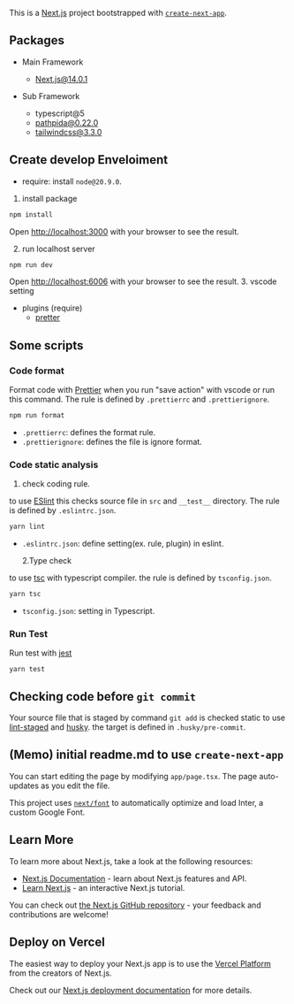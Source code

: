 This is a [Next.js](https://nextjs.org/) project bootstrapped with [`create-next-app`](https://github.com/vercel/next.js/tree/canary/packages/create-next-app).

## Packages

- Main Framework

  - Next.js@14.0.1

- Sub Framework
  - typescript@5
  - pathpida@0.22.0
  - tailwindcss@3.3.0

## Create develop Enveloiment

- require: install `node@20.9.0`.

1. install package

```sh
npm install
```

Open [http://localhost:3000](http://localhost:3000) with your browser to see the result.

2. run localhost server

```bash
npm run dev
```

Open [http://localhost:6006](http://localhost:6006) with your browser to see the result. 3. vscode setting

- plugins (require)
  - [pretter](https://marketplace.visualstudio.com/items?itemName=esbenp.prettier-vscode)

## Some scripts

### Code format

Format code with [Prettier](https://prettier.io/) when you run "save action" with vscode or run this command. The rule is defined by `.prettierrc` and `.prettierignore`.

```bash
npm run format
```

- `.prettierrc`: defines the format rule.
- `.prettierignore`: defines the file is ignore format.

### Code static analysis

1. check coding rule.

to use [ESlint](https://eslint.org/)
this checks source file in `src` and `__test__` directory. The rule is defined by `.eslintrc.json`.

```bash
yarn lint
```

- `.eslintrc.json`: define setting(ex. rule, plugin) in eslint.

  2.Type check

to use [tsc](https://www.typescriptlang.org/docs/handbook/compiler-options.html#handbook-content) with typescript compiler. the rule is defined by `tsconfig.json`.

```bash
yarn tsc
```

- `tsconfig.json`: setting in Typescript.

### Run Test

Run test with [jest](https://jestjs.io/ja/docs/api)

```
yarn test
```

## Checking code before `git commit`

Your source file that is staged by command `git add` is checked static
to use [lint-staged](https://github.com/lint-staged/lint-staged) and [husky](https://github.com/typicode/husky).
the target is defined in `.husky/pre-commit`.

## (Memo) initial readme.md to use `create-next-app`

You can start editing the page by modifying `app/page.tsx`. The page auto-updates as you edit the file.

This project uses [`next/font`](https://nextjs.org/docs/basic-features/font-optimization) to automatically optimize and load Inter, a custom Google Font.

## Learn More

To learn more about Next.js, take a look at the following resources:

- [Next.js Documentation](https://nextjs.org/docs) - learn about Next.js features and API.
- [Learn Next.js](https://nextjs.org/learn) - an interactive Next.js tutorial.

You can check out [the Next.js GitHub repository](https://github.com/vercel/next.js/) - your feedback and contributions are welcome!

## Deploy on Vercel

The easiest way to deploy your Next.js app is to use the [Vercel Platform](https://vercel.com/new?utm_medium=default-template&filter=next.js&utm_source=create-next-app&utm_campaign=create-next-app-readme) from the creators of Next.js.

Check out our [Next.js deployment documentation](https://nextjs.org/docs/deployment) for more details.
